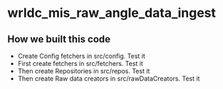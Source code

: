 # wrldc_mis_raw_angle_data_ingest

## How we built this code

* Create Config fetchers in src/config. Test it
* First create fetchers in src/fetchers. Test it
* Then create Repositories in src/repos. Test it
* Then create Raw data creators in src/rawDataCreators. Test it
